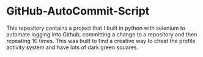 # GitHub-AutoCommit-Script
This repository contains a project that I built in python with selenium to automate logging into Github, committing a change to a repository and then repeating 10 times. This was built to find a creative way to cheat the profile activity system and have lots of dark green squares.
